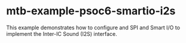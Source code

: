 # mtb-example-psoc6-smartio-i2s
This example demonstrates how to configure and SPI and Smart I/O to implement the Inter-IC Sound (I2S) interface.
